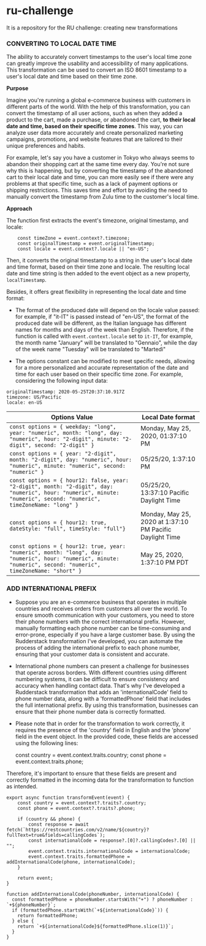 # ru-challenge
It is a repository for the RU challenge: creating new transformations

### CONVERTING TO LOCAL DATE TIME ###

The ability to accurately convert timestamps to the user's local time zone can greatly improve the usability and accessibility of many applications.
This transformation can be used to convert an ISO 8601 timestamp to a user's local date and time based on their time zone.

**Purpose**

Imagine you're running a global e-commerce business with customers in different parts of the world. 
With the help of this transformation, you can convert the timestamp of all user actions, such as when they added a product to the cart, made a purchase, or abandoned the cart, **to their local date and time, based on their specific time zones**. This way, you can analyze user data more accurately and create personalized marketing campaigns, promotions, and website features that are tailored to their unique preferences and habits.

For example, let's say you have a customer in Tokyo who always seems to abandon their shopping cart at the same time every day. You're not sure why this is happening, but by converting the timestamp of the abandoned cart to their local date and time, you can more easily see if there were any problems at that specific time, such as a lack of payment options or shipping restrictions. This saves time and effort by avoiding the need to manually convert the timestamp from Zulu time to the customer's local time.

**Approach**

The function first extracts the event's timezone, original timestamp, and locale: 

```
    const timeZone = event.context?.timezone;
    const originalTimestamp = event.originalTimestamp;
    const locale = event.context?.locale || "en-US";
```

Then, it converts the original timestamp to a string in the user's local date and time format, based on their time zone and locale. The resulting local date and time string is then added to the event object as a new property, `localTimestamp`.

Besides, it offers great flexibility in representing the local date and time format:

* The format of the produced date will depend on the locale value passed: for example, if "it-IT" is passed instead of "en-US", the format of the produced date will be different, as the Italian language has different names for months and days of the week than English. Therefore, if the function is called with `event.context.locale` set to `it-IT`, for example, the month name "January" will be translated to "Gennaio", while the day of the week name "Tuesday" will be translated to "Martedì"

* The options constant can be modified to meet specific needs, allowing for a more personalized and accurate representation of the date and time for each user based on their specific time zone. 
For example, considering the following input data:

```
originalTimestamp: 2020-05-25T20:37:10.917Z
timezone: US/Pacific
locale: en-US

```
| Options Value |Local Date format|
| --- | --- |
| ```const options = { weekday: "long", year: "numeric", month: "long", day: "numeric", hour: "2-digit", minute: "2-digit", second: "2-digit" }``` | Monday, May 25, 2020, 01:37:10 PM |
| ```const options = { year: "2-digit", month: "2-digit", day: "numeric", hour: "numeric", minute: "numeric", second: "numeric" }``` | 05/25/20, 1:37:10 PM |
| ```const options = { hour12: false, year: "2-digit", month: "2-digit", day: "numeric", hour: "numeric", minute: "numeric", second: "numeric", timeZoneName: "long" }``` | 05/25/20, 13:37:10 Pacific Daylight Time |
| ```const options = { hour12: true, dateStyle: "full", timeStyle: "full"}``` | Monday, May 25, 2020 at 1:37:10 PM Pacific Daylight Time |
| ```const options = { hour12: true, year: "numeric", month: "long", day: "numeric", hour: "numeric", minute: "numeric", second: "numeric", timeZoneName: "short" }``` | May 25, 2020, 1:37:10 PM PDT |










### ADD INTERNATIONAL PREFIX

- Suppose you are an e-commerce business that operates in multiple countries and receives orders from customers all over the world. To ensure smooth communication with your customers, you need to store their phone numbers with the correct international prefix. However, manually formatting each phone number can be time-consuming and error-prone, especially if you have a large customer base. By using the Rudderstack transformation I've developed, you can automate the process of adding the international prefix to each phone number, ensuring that your customer data is consistent and accurate.

- International phone numbers can present a challenge for businesses that operate across borders. With different countries using different numbering systems, it can be difficult to ensure consistency and accuracy when handling contact data. That's why I've developed a Rudderstack transformation that adds an 'internationalCode' field to phone number data, along with a 'formattedPhone' field that includes the full international prefix. By using this transformation, businesses can ensure that their phone number data is correctly formatted.

- Please note that in order for the transformation to work correctly, it requires the presence of the 'country' field in English and the 'phone' field in the event object. In the provided code, these fields are accessed using the following lines:

    const country = event.context.traits.country;
    const phone = event.context.traits.phone;

Therefore, it's important to ensure that these fields are present and correctly formatted in the incoming data for the transformation to function as intended.


    export async function transformEvent(event) {
        const country = event.context?.traits?.country;
        const phone = event.context?.traits?.phone;
    
        if (country && phone) {
            const response = await fetch(`https://restcountries.com/v2/name/${country}?fullText=true&fields=callingCodes`);
            const internationalCode = response?.[0]?.callingCodes?.[0] || "";
            event.context.traits.internationalCode = internationalCode;
            event.context.traits.formattedPhone = addInternationalCode(phone, internationalCode);
        }
    
        return event;
    }
    
    function addInternationalCode(phoneNumber, internationalCode) {
      const formattedPhone = phoneNumber.startsWith("+") ? phoneNumber : `+${phoneNumber}`;
      if (formattedPhone.startsWith(`+${internationalCode}`)) {
        return formattedPhone;
      } else {
        return `+${internationalCode}${formattedPhone.slice(1)}`;
      }
    }
    

